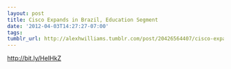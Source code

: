 ```yaml
---
layout: post
title: Cisco Expands in Brazil, Education Segment
date: '2012-04-03T14:27:27-07:00'
tags: 
tumblr_url: http://alexhwilliams.tumblr.com/post/20426564407/cisco-expands-in-brazil-education-segment
---
```

<p><a href="http://bit.ly/HeIHkZ">http://bit.ly/HeIHkZ</a></p>
